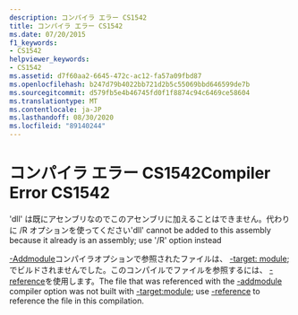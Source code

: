 ```yaml
---
description: コンパイラ エラー CS1542
title: コンパイラ エラー CS1542
ms.date: 07/20/2015
f1_keywords:
- CS1542
helpviewer_keywords:
- CS1542
ms.assetid: d7f60aa2-6645-472c-ac12-fa57a09fbd87
ms.openlocfilehash: b247d79b4022bb721d2b5c55069bbd646599de7b
ms.sourcegitcommit: d579fb5e4b46745fd0f1f8874c94c6469ce58604
ms.translationtype: MT
ms.contentlocale: ja-JP
ms.lasthandoff: 08/30/2020
ms.locfileid: "89140244"
---
```

# <a name="compiler-error-cs1542"></a><span data-ttu-id="5cb68-103">コンパイラ エラー CS1542</span><span class="sxs-lookup"><span data-stu-id="5cb68-103">Compiler Error CS1542</span></span>
<span data-ttu-id="5cb68-104">'dll' は既にアセンブリなのでこのアセンブリに加えることはできません。代わりに /R オプションを使ってください</span><span class="sxs-lookup"><span data-stu-id="5cb68-104">'dll' cannot be added to this assembly because it already is an assembly; use '/R' option instead</span></span>  
  
 <span data-ttu-id="5cb68-105">[-Addmodule](../language-reference/compiler-options/addmodule-compiler-option.md)コンパイラオプションで参照されたファイルは、 [-target: module](../language-reference/compiler-options/target-module-compiler-option.md); でビルドされませんでした。このコンパイルでファイルを参照するには、 [-reference](../language-reference/compiler-options/reference-compiler-option.md)を使用します。</span><span class="sxs-lookup"><span data-stu-id="5cb68-105">The file that was referenced with the [-addmodule](../language-reference/compiler-options/addmodule-compiler-option.md) compiler option was not built with [-target:module](../language-reference/compiler-options/target-module-compiler-option.md); use [-reference](../language-reference/compiler-options/reference-compiler-option.md) to reference the file in this compilation.</span></span>
